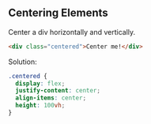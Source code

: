 ## Centering Elements

Center a div horizontally and vertically.

```html
<div class="centered">Center me!</div>
```

Solution:

```css
.centered {
  display: flex;
  justify-content: center;
  align-items: center;
  height: 100vh;
}
```
